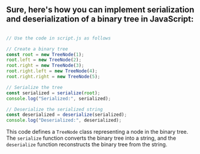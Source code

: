 ## Sure, here's how you can implement serialization and deserialization of a binary tree in JavaScript:


```javascript

// Use the code in script.js as follows

// Create a binary tree
const root = new TreeNode(1);
root.left = new TreeNode(2);
root.right = new TreeNode(3);
root.right.left = new TreeNode(4);
root.right.right = new TreeNode(5);

// Serialize the tree
const serialized = serialize(root);
console.log("Serialized:", serialized);

// Deserialize the serialized string
const deserialized = deserialize(serialized);
console.log("Deserialized:", deserialized);
```
 This code defines a `TreeNode` class representing a node in the binary tree. The `serialize` function converts the binary tree into a string, and the `deserialize` function reconstructs the binary tree from the string.